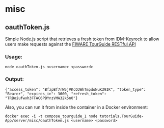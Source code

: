 # misc

## oauthToken.js

Simple Node.js script that retrieves a fresh token from IDM-Keyrock to allow users make requests against the [FIWARE TourGuide RESTful API](http://docs.tourguide.apiary.io)

### Usage:

```
node oauthToken.js <username> <password>
```

### Output:

```
{"access_token": "BfzpBf7rW5jVKcOJWhTmpdoNuK39IK", "token_type": "Bearer", "expires_in": 3600, "refresh_token": "TRBoiufwxh3FTAC6PBYnzVMA32k5n0"}
```

Also, you can run it from inside the container in a Docker environment:

```
docker exec -i -t compose_tourguide_1 node tutorials.TourGuide-App/server/misc/oauthToken.js <username> <password>
```
